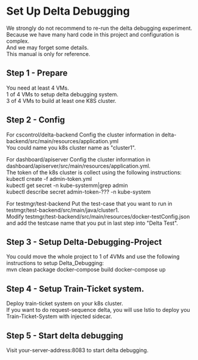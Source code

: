 # Set Up Delta Debugging

We strongly do not recommend to re-run the delta debugging experiment.   
Because we have many hard code in this project and configuration is complex.  
And we may forget some details.  
This manual is only for reference.    

## Step 1 - Prepare
You need at least 4 VMs.  
1 of 4 VMs to setup delta debugging system.  
3 of 4 VMs to build at least one K8S cluster.  

## Step 2 - Config

For cscontrol/delta-backend
Config the cluster information in delta-backend/src/main/resources/application.yml     
You could name you k8s cluster name as "cluster1".  

For dashboard/apiserver 
Config the cluster information in dashboard/apiserver/src/main/resources/application.yml.    
The token of the k8s cluster is collect using the following instructions:  
    kubectl create -f admin-token.yml  
    kubectl get secret -n kube-systemm|grep admin  
    kubectl describe secret admin-token-??? -n kube-system  

For testmgr/test-backend
Put the test-case that you want to run in testmgr/test-backend/src/main/java/cluster1.   
Modify testmgr/test-backend/src/main/resources/docker-testConfig.json and add the testcase name that you put in last step into "Delta Test".   
   
## Step 3 - Setup Delta-Debugging-Project
You could move the whole project to 1 of 4VMs and use the following instructions to setup Delta_Debugging:   
    mvn clean package
    docker-compose build
    docker-compose up
    
## Step 4 - Setup Train-Ticket system.
Deploy train-ticket system on your k8s cluster.   
If you want to do request-sequence delta, you will use Istio to deploy you Train-Ticket-System with injected sidecar.   
   
## Step 5 - Start delta debugging
Visit your-server-address:8083 to start delta debugging.   